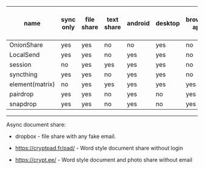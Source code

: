
| name            | sync only | file share | text share | android | desktop | browser app | LAN share (without internet) | share over internet |
|-----------------|-----------|------------|------------|---------|---------|-------------|------------------------------|---------------------|
| OnionShare      | yes       | yes        | no         | no      | yes     | no          | no                           | yes                 |
| LocalSend       | yes       | yes        | no         | yes     | yes     | no          | yes                          | no                  |
| session         | no        | yes        | yes        | yes     | yes     | no          | no                           | yes                 |
| syncthing       | yes       | yes        | no         | yes     | yes     | no          | yes                          | yes                 |
| element(matrix) | no        | yes        | yes        | yes     | yes     | yes         | no                           | yes                 |
| pairdrop        | yes       | yes        | no         | yes     | no      | yes         | yes                          | yes                 |
| snapdrop        | yes       | yes        | no         | yes     | no      | yes         | yes                          | no                  |

---

Async document share:

- dropbox - file share with any fake email.

- https://cryptpad.fr/pad/ - Word style document share without login

- https://crypt.ee/ - Word style document and photo share without email